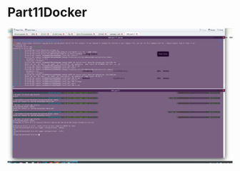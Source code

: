# Part11Docker

![alt text](https://github.com/DartLock/ThinkNetica/blob/part11_remote_logger_level/part11_remote_logger_level/docker.png?raw=true)

